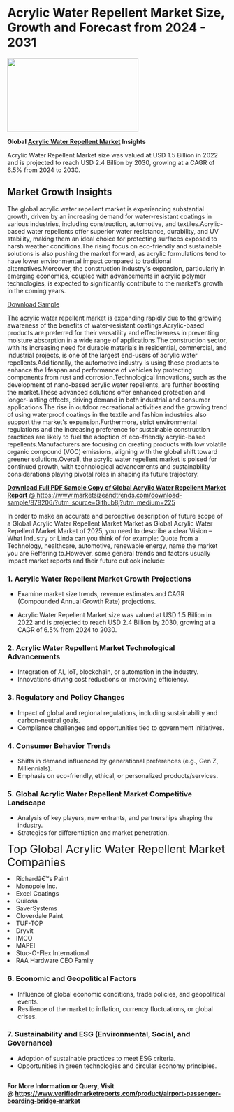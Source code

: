 <H1>Acrylic Water Repellent Market Size, Growth and Forecast from 2024 - 2031</H1><img class="aligncenter size-medium wp-image-584254" src="https://thirdeyenews.in/wp-content/uploads/2024/09/Global-Market-Research-300x168.jpeg" alt="" width="300" height="168" /><p><strong>Global&nbsp;<a href="https://www.marketsizeandtrends.com/download-sample/878206/?utm_source=Github8j?utm_medium=225">Acrylic Water Repellent Market</a> Insights</strong></p><p>Acrylic Water Repellent Market size was valued at USD 1.5 Billion in 2022 and is projected to reach USD 2.4 Billion by 2030, growing at a CAGR of 6.5% from 2024 to 2030.</p><p><h2>Market Growth Insights</h2> <p>The global acrylic water repellent market is experiencing substantial growth, driven by an increasing demand for water-resistant coatings in various industries, including construction, automotive, and textiles.Acrylic-based water repellents offer superior water resistance, durability, and UV stability, making them an ideal choice for protecting surfaces exposed to harsh weather conditions.The rising focus on eco-friendly and sustainable solutions is also pushing the market forward, as acrylic formulations tend to have lower environmental impact compared to traditional alternatives.Moreover, the construction industry's expansion, particularly in emerging economies, coupled with advancements in acrylic polymer technologies, is expected to significantly contribute to the market's growth in the coming years.</p> <p><a href="#">Download Sample</a></p> <p>The acrylic water repellent market is expanding rapidly due to the growing awareness of the benefits of water-resistant coatings.Acrylic-based products are preferred for their versatility and effectiveness in preventing moisture absorption in a wide range of applications.The construction sector, with its increasing need for durable materials in residential, commercial, and industrial projects, is one of the largest end-users of acrylic water repellents.Additionally, the automotive industry is using these products to enhance the lifespan and performance of vehicles by protecting components from rust and corrosion.Technological innovations, such as the development of nano-based acrylic water repellents, are further boosting the market.These advanced solutions offer enhanced protection and longer-lasting effects, driving demand in both industrial and consumer applications.The rise in outdoor recreational activities and the growing trend of using waterproof coatings in the textile and fashion industries also support the market's expansion.Furthermore, strict environmental regulations and the increasing preference for sustainable construction practices are likely to fuel the adoption of eco-friendly acrylic-based repellents.Manufacturers are focusing on creating products with low volatile organic compound (VOC) emissions, aligning with the global shift toward greener solutions.Overall, the acrylic water repellent market is poised for continued growth, with technological advancements and sustainability considerations playing pivotal roles in shaping its future trajectory.</p> <p><a href="#"></p><p><span class=""><strong>Download Full PDF Sample Copy of Global Acrylic Water Repellent Market Report</strong> @ <a href="https://www.marketsizeandtrends.com/download-sample/878206/?utm_source=Github8j?utm_medium=225" target="_blank">https://www.marketsizeandtrends.com/download-sample/878206/?utm_source=Github8j?utm_medium=225</a></span></p><p>In order to make an accurate and perceptive description of future scope of a Global&nbsp;Acrylic Water Repellent Market Market as Global&nbsp;Acrylic Water Repellent Market Market of 2025, you need to describe a clear Vision &ndash; What Industry or Linda can you think of for example: Quote from a Technology, healthcare, automotive, renewable energy, name the market you are Reffering to.However, some general trends and factors usually impact market reports and their future outlook include:</p><h3>1.&nbsp;<strong>Acrylic Water Repellent Market Growth Projections</strong></h3><ul><li>Examine market size trends, revenue estimates and CAGR (Compounded Annual Growth Rate) projections.</li><li><p>Acrylic Water Repellent Market size was valued at USD 1.5 Billion in 2022 and is projected to reach USD 2.4 Billion by 2030, growing at a CAGR of 6.5% from 2024 to 2030.</p></li></ul><h3>2.&nbsp;<strong>Acrylic Water Repellent Market Technological Advancements</strong></h3><ul><li>Integration of AI, IoT, blockchain, or automation in the industry.</li><li>Innovations driving cost reductions or improving efficiency.</li></ul><h3>3.&nbsp;<strong>Regulatory and Policy Changes</strong></h3><ul><li>Impact of global and regional regulations, including sustainability and carbon-neutral goals.</li><li>Compliance challenges and opportunities tied to government initiatives.</li></ul><h3>4.&nbsp;<strong>Consumer Behavior Trends</strong></h3><ul><li>Shifts in demand influenced by generational preferences (e.g., Gen Z, Millennials).</li><li>Emphasis on eco-friendly, ethical, or personalized products/services.</li></ul><h3>5.&nbsp;<strong>Global Acrylic Water Repellent Market Competitive Landscape</strong></h3><ul><li>Analysis of key players, new entrants, and partnerships shaping the industry.</li><li>Strategies for differentiation and market penetration.</li></ul><p data-pm-slice="1 1 []"><span style="color: inherit; font-family: inherit; font-size: 25px;">Top Global Acrylic Water Repellent Market Companies</span></p><div class="" data-test-id=""><p><li>Richardâ€™s Paint</li><li> Monopole Inc.</li><li> Excel Coatings</li><li> Quilosa</li><li> SaverSystems</li><li> Cloverdale Paint</li><li> TUF-TOP</li><li> Dryvit</li><li> IMCO</li><li> MAPEI</li><li> Stuc-O-Flex International</li><li> RAA Hardware CEO Family</li></p></div><h3>6.&nbsp;<strong>Economic and Geopolitical Factors</strong></h3><ul><li>Influence of global economic conditions, trade policies, and geopolitical events.</li><li>Resilience of the market to inflation, currency fluctuations, or global crises.</li></ul><h3>7.&nbsp;<strong>Sustainability and ESG (Environmental, Social, and Governance)</strong></h3><ul><li>Adoption of sustainable practices to meet ESG criteria.</li><li>Opportunities in green technologies and circular economy principles.</li></ul><h2><strong style="font-size: 14px;">For More Information or Query, Visit @&nbsp;</strong><a style="background-color: #ffffff; font-size: 14px;" href="https://www.marketsizeandtrends.com/report/acrylic-water-repellent-market/" target="_blank">https://www.verifiedmarketreports.com/product/airport-passenger-boarding-bridge-market</a></h2>